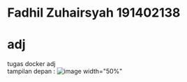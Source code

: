 # Fadhil Zuhairsyah 191402138
# adj
tugas docker adj
<br>
tampilan depan :
![image  width="50%"](https://user-images.githubusercontent.com/66856996/131910375-caf2bc2c-0b25-4078-b7c5-43d2343d6fc1.png) 
